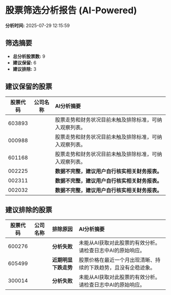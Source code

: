 # 股票筛选分析报告 (AI-Powered)

**分析时间:** 2025-07-29 12:15:59

## 筛选摘要

- **总分析股票数:** 9
- **建议保留:** 6
- **建议排除:** 3

## 建议保留的股票

| 股票代码 | 公司名称 | AI分析摘要 |
|:---:|:---:|:---|
| 603893 |  | 股票走势和财务状况目前未触及排除标准，可纳入观察列表。 |
| 000988 |  | 股票走势和财务状况目前未触及排除标准，可纳入观察列表。 |
| 601168 |  | 股票走势和财务状况目前未触及排除标准，可纳入观察列表。 |
| 002225 |  | **数据不完整，建议用户自行核实相关财务报表。** |
| 002311 |  | **数据不完整，建议用户自行核实相关财务报表。** |
| 002032 |  | **数据不完整，建议用户自行核实相关财务报表。** |

## 建议排除的股票

| 股票代码 | 公司名称 | 排除原因 | AI分析摘要 |
|:---:|:---:|:---:|:---|
| 600276 |  | **分析失败** | 未能从AI获取对此股票的有效分析。请检查日志中AI的原始响应。 |
| 605499 |  | **近期明显下跌走势** | 股票价格在最近一个月出现清晰、持续的下跌趋势，且没有企稳迹象。 |
| 300014 |  | **分析失败** | 未能从AI获取对此股票的有效分析。请检查日志中AI的原始响应。 |
